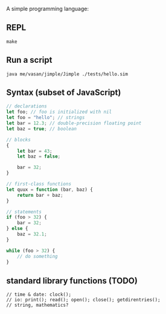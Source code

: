 A simple programming language:

## REPL

`make`

## Run a script

`java me/vasan/jimple/Jimple ./tests/hello.sim`

## Syntax (subset of JavaScript)

```javascript
// declarations
let foo; // foo is initialized with nil
let foo = "hello"; // strings
let bar = 12.3; // double-precision floating point
let baz = true; // boolean

// blocks
{
	let bar = 43;
	let baz = false;

	bar = 32;
}

// first-class functions
let quux = function (bar, baz) {
	return bar + baz;
}

// statements
if (foo > 32) {
	bar = 32;
} else {
	baz = 32.1;
}

while (foo > 32) {
	// do something
}
```

## standard library functions (TODO)

```
// time & date: clock();
// io: print(); read(); open(); close(); getdirentries();
// string, mathematics?
```